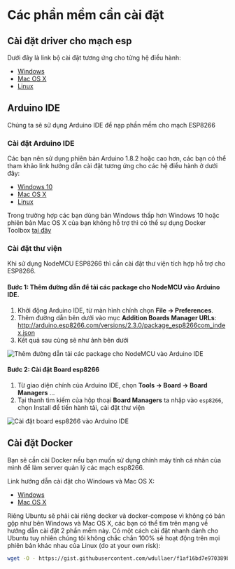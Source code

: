 # Các phần mềm cần cài đặt
## Cài đặt driver cho mạch esp
Dưới đây là link bộ cài đặt tương ứng cho từng hệ điều hành:
- [Windows](https://github.com/makerhanoi/meo-guide/raw/master/esp8266-drivers/CH341SER_WINDOWS.zip)
- [Mac OS X](https://github.com/makerhanoi/meo-guide/raw/master/esp8266-drivers/CH341SER_MAC-1.4.zip)
- [Linux](https://github.com/makerhanoi/meo-guide/raw/master/esp8266-drivers/CH341SER_LINUX.ZIP)

## Arduino IDE
Chúng ta sẽ sử dụng Arduino IDE để nạp phần mềm cho mạch ESP8266

### Cài đặt Arduino IDE
Các bạn nên sử dụng phiên bản Arduino 1.8.2 hoặc cao hơn, các bạn có thể tham khảo link hướng dẫn cài đặt tương ứng cho các hệ điều hành ở dưới đây:
- [Windows 10](https://www.arduino.cc/en/Guide/Windows)
- [Mac OS X](https://www.arduino.cc/en/Guide/MacOSX)
- [Linux](https://www.arduino.cc/en/Guide/Linux)

Trong trường hợp các bạn dùng bản Windows thấp hơn Windows 10 hoặc phiên bản Mac OS X của bạn không hỗ trợ thì có thể sự dụng Docker Toolbox [tại đây](https://docs.docker.com/toolbox/overview/#ready-to-get-started)

### Cài đặt thư viện 

Khi sử dụng NodeMCU ESP8266 thì cần cài đặt thư viện tích hợp hỗ trợ cho ESP8266.

#### Bước 1: Thêm đường dẫn để tải các package cho NodeMCU vào Arduino IDE.

1. Khởi động Arduino IDE, từ màn hình chính chọn **File → Preferences**. 
2. Thêm đường dẫn bên dưới vào mục **Addition Boards Manager URLs**: http://arduino.esp8266.com/versions/2.3.0/package_esp8266com_index.json
3. Kết quả sau cùng sẽ như ảnh bên dưới

![](https://raw.githubusercontent.com/makerhanoi/meo-guide/master/step1.png "Thêm đường dẫn tải các package cho NodeMCU vào Arduino IDE")

#### Bước 2: Cài đặt Board esp8266

1. Từ giao diện chính của Arduino IDE, chọn **Tools → Board → Board Managers** ...
2. Tại thanh tìm kiếm của hộp thoại **Board Managers** ta nhập vào `esp8266`, chọn Install để tiến hành tải, cài đặt thư viện 

![](https://raw.githubusercontent.com/makerhanoi/meo-guide/master/step2.png "Cài đặt board esp8266 vào Arduino IDE")

## Cài đặt Docker
Bạn sẽ cần cài Docker nếu bạn muốn sử dụng chính máy tính cá nhân của mình để làm server quản lý các mạch esp8266.

Link hướng dẫn cài đặt cho Windows và Mac OS X:

- [Windows](https://docs.docker.com/docker-for-windows/install/)
- [Mac OS X](https://docs.docker.com/docker-for-mac/install/#download-docker-for-mac)

Riêng Ubuntu sẽ phải cài riêng docker và docker-compose vì không có bản gộp như bên Windows và Mac OS X, các bạn có thể tìm trên mạng về hướng dẫn cài đặt 2 phần mềm này. Có một cách cài đặt nhanh dành cho Ubuntu tuy nhiên chúng tôi không chắc chắn 100% sẽ hoạt động trên mọi phiên bản khác nhau của Linux (do at your own risk):

```bash
wget -O - https://gist.githubusercontent.com/wdullaer/f1af16bd7e970389bad3/raw/install.sh| bash
```
